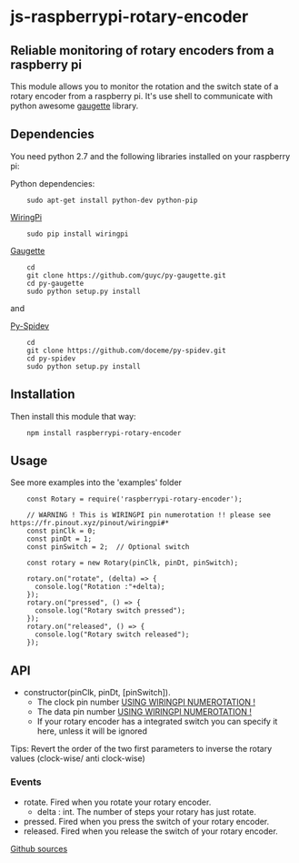 # js-raspberrypi-rotary-encoder

## Reliable monitoring of rotary encoders from a raspberry pi

This module allows you to monitor the rotation and the switch state of a rotary encoder from a raspberry pi.
It's use shell to communicate with python awesome [gaugette](https://github.com/guyc/py-gaugette) library.

## Dependencies

You need python 2.7 and the following libraries installed on your raspberry pi:

Python dependencies:
```
    sudo apt-get install python-dev python-pip
```

[WiringPi](http://wiringpi.com/download-and-install/)
```
    sudo pip install wiringpi
```

[Gaugette](https://github.com/guyc/py-gaugette)
```
    cd
    git clone https://github.com/guyc/py-gaugette.git
    cd py-gaugette
    sudo python setup.py install
```

and

[Py-Spidev](https://github.com/doceme/py-spidev)
```
    cd
    git clone https://github.com/doceme/py-spidev.git
    cd py-spidev
    sudo python setup.py install
```

## Installation

Then install this module that way:
```
    npm install raspberrypi-rotary-encoder
```

## Usage

See more examples into the 'examples' folder

```
    const Rotary = require('raspberrypi-rotary-encoder');

    // WARNING ! This is WIRINGPI pin numerotation !! please see https://fr.pinout.xyz/pinout/wiringpi#*
    const pinClk = 0;
    const pinDt = 1;
    const pinSwitch = 2;  // Optional switch

    const rotary = new Rotary(pinClk, pinDt, pinSwitch);

    rotary.on("rotate", (delta) => {
      console.log("Rotation :"+delta);
    });
    rotary.on("pressed", () => {
      console.log("Rotary switch pressed");
    });
    rotary.on("released", () => {
      console.log("Rotary switch released");
    });
```

## API


  - constructor(pinClk, pinDt, [pinSwitch]).
    - The clock pin number [USING WIRINGPI NUMEROTATION !](https://fr.pinout.xyz/pinout/wiringpi#)
    - The data pin number [USING WIRINGPI NUMEROTATION !](https://fr.pinout.xyz/pinout/wiringpi#)
    - If your rotary encoder has a integrated switch you can specify it here, unless it will be ignored
    
  Tips: Revert the order of the two first parameters to inverse the rotary values (clock-wise/ anti clock-wise)

### Events

  - rotate. Fired when you rotate your rotary encoder.
    - delta : int. The number of steps your rotary has just rotate.
  - pressed. Fired when you press the switch of your rotary encoder.
  - released. Fired when you release the switch of your rotary encoder.

[Github sources](https://github.com/kevincastejon/js-raspberrypi-rotary-encoder)

